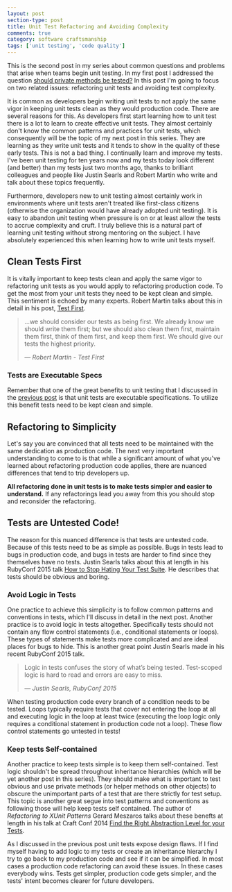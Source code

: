 ```yaml
---
layout: post
section-type: post
title: Unit Test Refactoring and Avoiding Complexity
comments: true
category: software craftsmanship
tags: ['unit testing', 'code quality']
---
```


This is the second post in my series about common questions and problems that arise when teams begin unit testing. In my first post I addressed the question [should private methods be tested?](/2016/02/14-should-private-methods-be-tested.html) In this post I'm going to focus on two related issues: refactoring unit tests and avoiding test complexity.

It is common as developers begin writing unit tests to not apply the same vigor in keeping unit tests clean as they would production code. There are several reasons for this. As developers first start learning how to unit test there is a lot to learn to create effective unit tests. They almost certainly don't know the common patterns and practices for unit tests, which consequently will be the topic of my next post in this series. They are learning as they write unit tests and it tends to show in the quality of these early tests. This is not a bad thing. I continually learn and improve my tests. I've been unit testing for ten years now and my tests today look different (and better) than my tests just two months ago, thanks to brilliant colleagues and people like Justin Searls and Robert Martin who write and talk about these topics frequently. 

Furthermore, developers new to unit testing almost certainly work in environments where unit tests aren't treated like first-class citizens (otherwise the organization would have already adopted unit testing). It is easy to abandon unit testing when pressure is on or at least allow the tests to accrue complexity and cruft. I truly believe this is a natural part of learning unit testing without strong mentoring on the subject. I have absolutely experienced this when learning how to write unit tests myself.

## Clean Tests First
It is vitally important to keep tests clean and apply the same vigor to refactoring unit tests as you would apply to refactoring production code. To get the most from your unit tests they need to be kept clean and simple. This sentiment is echoed by many experts. Robert Martin talks about this in detail in his post, [Test First](https://blog.8thlight.com/uncle-bob/2013/09/23/Test-first.html). 

>...we should consider our tests as being first. We already know we should write them first; but we should also clean them first, maintain them first, think of them first, and keep them first. We should give our tests the highest priority.
>
>&mdash; _Robert Martin - Test First_
 
### Tests are Executable Specs
Remember that one of the great benefits to unit testing that I discussed in the [previous post](/2016/02/14-should-private-methods-be-tested.html) is that unit tests are executable specifications. To utilize this benefit tests need to be kept clean and simple.

## Refactoring to Simplicity
Let's say you are convinced that all tests need to be maintained with the same dedication as production code. The next very important understanding to come to is that while a significant amount of what you've learned about refactoring production code applies, there are nuanced differences that tend to trip developers up. 

**All refactoring done in unit tests is to make tests simpler and easier to understand.** If any refactorings lead you away from this you should stop and reconsider the refactoring. 

## Tests are Untested Code!
The reason for this nuanced difference is that tests are untested code. Because of this tests need to be as simple as possible. Bugs in tests lead to bugs in production code, and bugs in tests are harder to find since they themselves have no tests. Justin Searls talks about this at length in his RubyConf 2015 talk [How to Stop Hating Your Test Suite](https://www.youtube.com/watch?v=VD51AkG8EZw). He describes that tests should be obvious and boring.

### Avoid Logic in Tests
One practice to achieve this simplicity is to follow common patterns and conventions in tests, which I'll discuss in detail in the next post. Another practice is to avoid logic in tests altogether. Specifically tests should not contain any flow control statements (i.e., conditional statements or loops). These types of statements make tests more complicated and are ideal places for bugs to hide. This is another great point Justin Searls made in his recent RubyConf 2015 talk. 

> Logic in tests confuses the story of what’s being tested.
Test-scoped logic is hard to read and errors are easy to miss.
>
>&mdash; _Justin Searls, RubyConf 2015_

When testing production code every branch of a condition needs to be tested. Loops typically require tests that cover not entering the loop at all and executing logic in the loop at least twice (executing the loop logic only requires a conditional statement in production code not a loop). These flow control statements go untested in tests!

### Keep tests Self-contained
Another practice to keep tests simple is to keep them self-contained. Test logic shouldn't be spread throughout inheritance hierarchies (which will be yet another post in this series). They should make what is important to test obvious and use private methods (or helper methods on other objects) to obscure the unimportant parts of a test that are there strictly for test setup. This topic is another great segue into test patterns and conventions as following those will help keep tests self contained. The author of _Refactoring to XUnit Patterns_ Gerard Meszaros talks about these benefts at length in his talk at Craft Conf 2014 [Find the Right Abstraction Level for your Tests](http://m.ustream.tv/recorded/46744750).
 
As I discussed in the previous post unit tests expose design flaws. If I find myself having to add logic to my tests or create an inheritance hierarchy I try to go back to my production code and see if it can be simplified. In most cases a production code refactoring can avoid these issues. In these cases everybody wins. Tests get simpler, production code gets simpler, and the tests' intent becomes clearer for future developers.